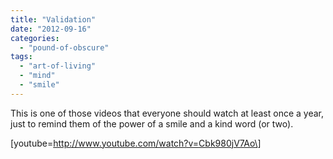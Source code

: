 ```yaml
---
title: "Validation"
date: "2012-09-16"
categories: 
  - "pound-of-obscure"
tags: 
  - "art-of-living"
  - "mind"
  - "smile"
---
```


This is one of those videos that everyone should watch at least once a year, just to remind them of the power of a smile and a kind word (or two).

\[youtube=http://www.youtube.com/watch?v=Cbk980jV7Ao\]
